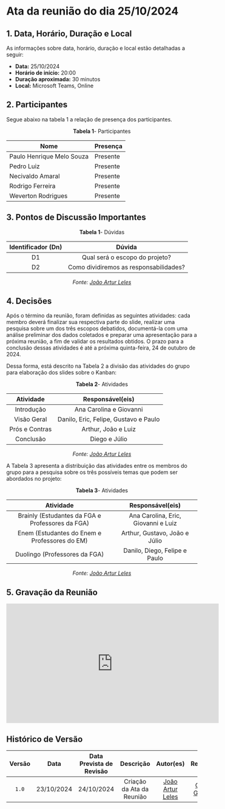 # Ata da reunião do dia 25/10/2024

## <a>1. Data, Horário, Duração e Local</a>

As informações sobre data, horário, duração e local estão detalhadas a seguir:

- **Data:** 25/10/2024
- **Horário de início:** 20:00
- **Duração aproximada:** 30 minutos
- **Local:** Microsoft Teams, Online


## <a>2. Participantes</a>

Segue abaixo na tabela 1 a relação de presença dos participantes.

<center>

**Tabela 1**- Participantes

| Nome                                | Presença |
| ----------------------------------- | -------- |
| Paulo Henrique Melo Souza            |    Presente     |
| Pedro Luiz           |    Presente     |
| Necivaldo Amaral           |    Presente     |
| Rodrigo Ferreira          |    Presente     |
| Weverton Rodrigues         |    Presente     |

</center>


## <a>3. Pontos de Discussão Importantes</a>



<center>

**Tabela 1**- Dúvidas

| Identificador (Dn) | Dúvida |
| :------: | :------: |
| D1 | Qual será o escopo do projeto? | 
| D2 | Como dividiremos as responsabilidades? |

_Fonte: [João Artur Leles](https://github.com/joao-artl)_

</center>


## <a>4. Decisões</a>

Após o término da reunião, foram definidas as seguintes atividades: cada membro deverá finalizar sua respectiva parte do slide, realizar uma pesquisa sobre um dos três escopos debatidos, documentá-la com uma análise preliminar dos dados coletados e preparar uma apresentação para a próxima reunião, a fim de validar os resultados obtidos. O prazo para a conclusão dessas atividades é até a próxima quinta-feira, 24 de outubro de 2024.

Dessa forma, está descrito na Tabela 2 a divisão das atividades do grupo para elaboração dos slides sobre o Kanban:

<center>

**Tabela 2**- Atividades

| Atividade | Responsável(eis) |
| :------: | :------: | 
| Introdução | Ana Carolina e Giovanni |
| Visão Geral | Danilo, Eric, Felipe, Gustavo e Paulo |
| Prós e Contras | Arthur, João e Luiz |
| Conclusão | Diego e Júlio |

_Fonte: [João Artur Leles](https://github.com/joao-artl)_

</center>

A Tabela 3 apresenta a distribuição das atividades entre os membros do grupo para a pesquisa sobre os três possíveis temas que podem ser abordados no projeto:

<center>

**Tabela 3**- Atividades

| Atividade | Responsável(eis) | 
| :------: | :------: | 
| Brainly (Estudantes da FGA e Professores da FGA) | Ana Carolina, Eric, Giovanni e Luiz |
| Enem (Estudantes do Enem e Professores do EM) | Arthur, Gustavo, João e Júlio |
| Duolingo (Professores da FGA) | Danilo, Diego, Felipe e Paulo |

_Fonte: [João Artur Leles](https://github.com/joao-artl)_

</center>

## <a>5. Gravação da Reunião</a>

<iframe width="560" height="315" src="https://www.youtube.com/embed/1ncAwEwmtT8?si=ZeTBryCmQsIVy7ND" title="YouTube video player" frameborder="0" allow="accelerometer; autoplay; clipboard-write; encrypted-media; gyroscope; picture-in-picture; web-share" referrerpolicy="strict-origin-when-cross-origin" allowfullscreen></iframe>


## <a>Histórico de Versão</a>

| Versão | Data | Data Prevista de Revisão | Descrição | Autor(es) | Revisor(es) |
| :------: | :----------: | :-----------: | :-----------: | :---------: | :---------: |
| `1.0` | 23/10/2024 | 24/10/2024 | Criação da Ata da Reunião | [João Artur Leles](https://github.com/joao-artl) | [Giovanni Giampauli](https://github.com/giovanniacg) |